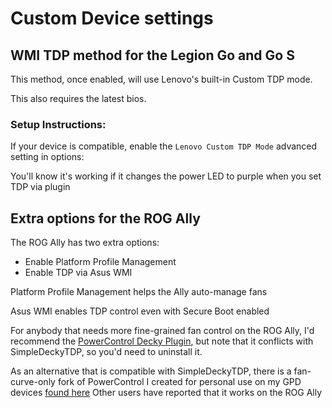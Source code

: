 # Custom Device settings

## WMI TDP method for the Legion Go and Go S

This method, once enabled, will use Lenovo's built-in Custom TDP mode.

This also requires the latest bios.

### Setup Instructions:

If your device is compatible, enable the `Lenovo Custom TDP Mode` advanced setting in options:

You'll know it's working if it changes the power LED to purple when you set TDP via plugin

## Extra options for the ROG Ally

The ROG Ally has two extra options:

- Enable Platform Profile Management
- Enable TDP via Asus WMI

Platform Profile Management helps the Ally auto-manage fans

Asus WMI enables TDP control even with Secure Boot enabled

For anybody that needs more fine-grained fan control on the ROG Ally, I'd recommend the [PowerControl Decky Plugin](https://github.com/mengmeet/PowerControl), but note that it conflicts with SimpleDeckyTDP, so you'd need to uninstall it.

As an alternative that is compatible with SimpleDeckyTDP, there is a fan-curve-only fork of PowerControl I created for personal use on my GPD devices [found here](https://github.com/aarron-lee/PowerControl) Other users have reported that it works on the ROG Ally
